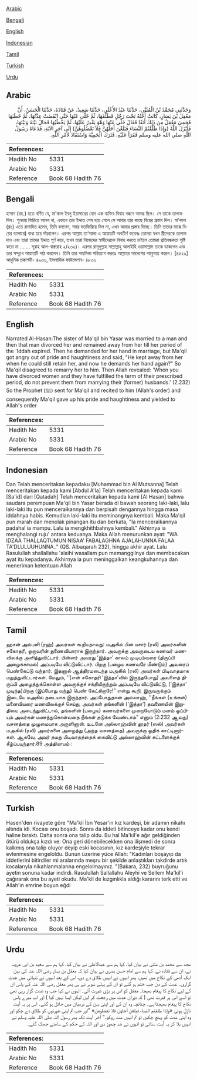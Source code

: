 [Arabic](#arabic)

[Bengali](#bengali)

[English](#english)

[Indonesian](#indonesian)

[Tamil](#tamil)

[Turkish](#turkish)

[Urdu](#urdu)

## Arabic


<div dir="rtl" lang="ar" style={{fontSize:'larger',backgroundColor:'#f8f9fa',padding:20}}>
وَحَدَّثَنِي مُحَمَّدُ بْنُ الْمُثَنَّى، حَدَّثَنَا عَبْدُ الأَعْلَى، حَدَّثَنَا سَعِيدٌ، عَنْ قَتَادَةَ، حَدَّثَنَا الْحَسَنُ، أَنَّ مَعْقِلَ بْنَ يَسَارٍ، كَانَتْ أُخْتُهُ تَحْتَ رَجُلٍ فَطَلَّقَهَا، ثُمَّ خَلَّى عَنْهَا حَتَّى انْقَضَتْ عِدَّتُهَا، ثُمَّ خَطَبَهَا فَحَمِيَ مَعْقِلٌ مِنَ ذَلِكَ أَنَفًا فَقَالَ خَلَّى عَنْهَا وَهْوَ يَقْدِرُ عَلَيْهَا، ثُمَّ يَخْطُبُهَا فَحَالَ بَيْنَهُ وَبَيْنَهَا، فَأَنْزَلَ اللَّهُ ‏(‏وَإِذَا طَلَّقْتُمُ النِّسَاءَ فَبَلَغْنَ أَجَلَهُنَّ فَلاَ تَعْضُلُوهُنَّ‏)‏ إِلَى آخِرِ الآيَةِ، فَدَعَاهُ رَسُولُ اللَّهِ صلى الله عليه وسلم فَقَرَأَ عَلَيْهِ، فَتَرَكَ الْحَمِيَّةَ وَاسْتَقَادَ لأَمْرِ اللَّهِ‏.‏
</div>
<div style={{backgroundColor:'#f8f9fa',padding:20, marginBottom: 10}}><table> <thead> <tr> <th>References:</th> <th></th> </tr> </thead> <tbody><tr><td>Hadith No</td><td>5331</td></tr><tr><td>Arabic No</td><td>5331</td></tr><tr><td>Reference</td><td>Book 68 Hadith 76</td></tr></tbody></table></div>

## Bengali


<div dir="ltr" lang="bn" style={{fontSize:'larger',backgroundColor:'#f8f9fa',padding:20}}>
হাসান (রহ.) হতে বর্ণিত যে, মা’কাল ইবনু ইয়াসারের বোন এক ব্যক্তির বিবাহ বন্ধনে আবদ্ধ ছিল। সে তাকে তালাক দিল। পুনরায় ফিরিয়ে আনল না, এভাবে তার ইদ্দাত শেষ হয়ে গেলে সে আবার তার কাছে বিয়ের প্রস্তাব দিল। মা‘কাল (রাঃ) এতে রাগান্বিত হলেন, তিনি বললেন, সময় মতফিরিয়ে নিল না, এখন আবার প্রস্তাব দিচ্ছে। তিনি তাদের মাঝে বিয়ের ব্যাপারে) বাধা হয়ে দাঁড়ালেন। এরপর আল্লাহ তা‘আলা এ আয়াতটি অবতীর্ণ করেনঃ তোমরা যখন স্ত্রীদেরকে তালাক দাও এবং তারা তাদের ইদ্দাত পূর্ণ করে, তখন তারা নিজেদের স্বামীদেরকে বিবাহ করতে চাইলে তোমরা প্রতিবন্ধকতা সৃষ্টি করো না ....... সূরাহ আল-বাক্বারাহ ২/২৩২)। এরপর রাসূলুল্লাহ সাল্লাল্লাহু আলাইহি ওয়াসাল্লাম তাকে ডাকলেন এবং তার সম্মুখে আয়াতটি পাঠ করলেন। তিনি তার অহমিকা পরিত্যাগ করতঃ আল্লাহর আদেশের আনুগত্য করেন। [৪৫২৯] আধুনিক প্রকাশনী- ৪৯৩৬, ইসলামিক ফাউন্ডেশন- ৪৮৩২
</div>
<div style={{backgroundColor:'#f8f9fa',padding:20, marginBottom: 10}}><table> <thead> <tr> <th>References:</th> <th></th> </tr> </thead> <tbody><tr><td>Hadith No</td><td>5331</td></tr><tr><td>Arabic No</td><td>5331</td></tr><tr><td>Reference</td><td>Book 68 Hadith 76</td></tr></tbody></table></div>

## English


<div dir="ltr" lang="en" style={{fontSize:'larger',backgroundColor:'#f8f9fa',padding:20}}>
Narrated Al-Hasan:The sister of Ma'qil bin Yasar was married to a man and then that man divorced her and remained away from her till her period of the 'Iddah expired. Then he demanded for her hand in marriage, but Ma'qil got angry out of pride and haughtiness and said, "He kept away from her when he could still retain her, and now he demands her hand again?" So Ma'qil disagreed to remarry her to him. Then Allah revealed: 'When you have divorced women and they have fulfilled the term of their prescribed period, do not prevent them from marrying their (former) husbands.' (2.232) So the Prophet (ﷺ) sent for Ma'qil and recited to him (Allah's order) and consequently Ma'qil gave up his pride and haughtiness and yielded to Allah's order
</div>
<div style={{backgroundColor:'#f8f9fa',padding:20, marginBottom: 10}}><table> <thead> <tr> <th>References:</th> <th></th> </tr> </thead> <tbody><tr><td>Hadith No</td><td>5331</td></tr><tr><td>Arabic No</td><td>5331</td></tr><tr><td>Reference</td><td>Book 68 Hadith 76</td></tr></tbody></table></div>

## Indonesian


<div dir="ltr" lang="id" style={{fontSize:'larger',backgroundColor:'#f8f9fa',padding:20}}>
Dan Telah menceritakan kepadaku [Muhammad bin Al Mutsanna] Telah menceritakan kepada kami [Abdul A'la] Telah menceritakan kepada kami [Sa'id] dari [Qatadah] Telah menceritakan kepada kami [Al Hasan] bahwa saudara perempuan Ma'qil bin Yasar berada di bawah seorang laki-laki, lalu laki-laki itu pun menceraikannya dan berpisah dengannya hingga masa iddahnya habis. Kemudian laki-laki itu meminangnya kembali. Maka Ma'qil pun marah dan menolak pinangan itu dan berkata, "Ia menceraikannya padahal ia mampu. Lalu ia mengkhithbahnya kembali." Akhirnya ia menghalangi ruju' antara keduanya. Maka Allah menurunkan ayat: "WA IDZAA THALLAQTUMUN NISAA' FABALAGHNA AJALAHUNNA FALAA TA'DLULUUHUNNA.." (QS. Albaqarah 232), hingga akhir ayat. Lalu Rasulullah shallallahu 'alaihi wasallam pun memanggilnya dan membacakan ayat itu kepadanya. Akhirnya ia pun meninggalkan keangkuhannya dan meneriman ketentuan Allah
</div>
<div style={{backgroundColor:'#f8f9fa',padding:20, marginBottom: 10}}><table> <thead> <tr> <th>References:</th> <th></th> </tr> </thead> <tbody><tr><td>Hadith No</td><td>5331</td></tr><tr><td>Arabic No</td><td>5331</td></tr><tr><td>Reference</td><td>Book 68 Hadith 76</td></tr></tbody></table></div>

## Tamil


<div dir="ltr" lang="ta" style={{fontSize:'larger',backgroundColor:'#f8f9fa',padding:20}}>
ஹசன் அல்பளி (ரஹ்) அவர்கள் கூறியதாவது: மஅகில் பின் யசார் (ரலி) அவர்களின் சகோதரி, ஒருவரின் துணைவியாராக இருந்தார். அவருக்கு அவருடைய கணவர் மணவிலக்கு அளித்துவிட்டார். பின்னர் அவரது ‘இத்தா’ காலம் முடியும்வரை (திருப்பி அழைக்காமல்) அப்படியே விட்டுவிட்டார். பிறகு (பழைய கணவரே மீண்டும்) அவரைப் பெண்கேட்டு வந்தார். இதனால் ஆத்திரமடைந்த மஅகில் (ரலி) அவர்கள் பிடிவாதமாக மறுத்துவிட்டார்கள். மேலும், ‘‘(என் சகோதரி ‘இத்தா’வில் இருந்தபோது) அவளைத் திருப்பி அழைத்துக்கொள்ள அவருக்குச் சக்தியிருந்தும் அப்படியே விட்டுவிட்டு, (‘இத்தா’ முடிந்த)பிறகு (இப்போது வந்து) பெண் கேட்கிறாரே!” என்று கூறி, இருவருக்கும் இடையே மஅகில் தடையாக இருந்தார். அப்போதுதான் அல்லாஹ், ‘‘நீங்கள் (உங்கள்) மனைவியரை மணவிலக்குச் செய்து, அவர்கள் தங்களின் (‘இத்தா’) தவணையின் இறுதியை அடைந்துவிட்டால், தங்களின் (பழைய) கணவர்களை முறையோடும் மனம் ஒப்பியும் அவர்கள் மணந்துகொள்வதை நீங்கள் தடுக்க வேண்டாம்” எனும் (2:232 ஆவது) வசனத்தை முழுமையாக அருளினான். உடனே அல்லாஹ்வின் தூதர் (ஸல்) அவர்கள் மஅகில் (ரலி) அவர்களை அழைத்து (அந்த வசனத்தை) அவருக்கு ஓதிக் காட்டினார்கள். ஆகவே, அவர் தமது பிடிவாதத்தைக் கைவிட்டு அல்லாஹ்வின் கட்டளைக்குக் கீழ்ப்படிந்தார்.89 அத்தியாயம் :
</div>
<div style={{backgroundColor:'#f8f9fa',padding:20, marginBottom: 10}}><table> <thead> <tr> <th>References:</th> <th></th> </tr> </thead> <tbody><tr><td>Hadith No</td><td>5331</td></tr><tr><td>Arabic No</td><td>5331</td></tr><tr><td>Reference</td><td>Book 68 Hadith 76</td></tr></tbody></table></div>

## Turkish


<div dir="ltr" lang="tr" style={{fontSize:'larger',backgroundColor:'#f8f9fa',padding:20}}>
Hasen'den rivayete göre "Ma'kil İbn Yesar'ın kız kardeşi, bir adamın nikahı altında idi. Kocası onu boşadı. Sonra da iddeti bitinceye kadar onu kendi haline bıraktı. Daha sonra ona talip oldu. Bu hal Ma'kil'e ağır geldiğinden ötürü oldukça kızdı ve: Ona geri dönebilecekken ona ilişmedi de sonra kalkmış ona talip oluyor deyip eski kocasının, kız kardeşiyle tekrar evlenmesine engeloldu. Bunun üzerine yüce Allah: "Kadınları boşayıp da iddetlerini bitirdiler mi aralarında meşru bir şekilde anlaştıkları takdirde artık kocalarıyla nikahlanmalarına engelolmayınız. "(Bakara, 232) buyruğunu ayetin sonuna kadar indirdi. Rasulullah Sallallahu Aleyhi ve Sellem Ma'kil'i çağırarak ona bu ayeti okudu. Ma'kil de kızgınlıkla aldığı kararını terk etti ve Allah'ın emrine boyun eğdi
</div>
<div style={{backgroundColor:'#f8f9fa',padding:20, marginBottom: 10}}><table> <thead> <tr> <th>References:</th> <th></th> </tr> </thead> <tbody><tr><td>Hadith No</td><td>5331</td></tr><tr><td>Arabic No</td><td>5331</td></tr><tr><td>Reference</td><td>Book 68 Hadith 76</td></tr></tbody></table></div>

## Urdu


<div dir="rtl" lang="ur" style={{fontSize:'larger',backgroundColor:'#f8f9fa',padding:20}}>
مجھ سے محمد بن مثنٰی نے بیان کیا، کہا ہم سے عبدالاعلیٰ نے بیان کیا، کہا ہم سے سعید بن ابی عروبہ نے، ان سے قتادہ نے، کہا ہم سے امام حسن بصری نے بیان کیا کہ معقل بن یسار رضی اللہ عنہ کی بہن ایک آدمی کے نکاح میں تھیں، پھر انہوں نے انہیں طلاق دے دی، اس کے بعد انہوں نے تنہائی میں عدت گزاری۔ عدت کے دن جب ختم ہو گئے تو ان کے پہلے شوہر نے ہی پھر معقل رضی اللہ عنہ کے پاس ان کے لیے نکاح کا پیغام بھیجا۔ معقل کو اس پر بڑی غیرت آئی۔ انہوں نے کہا جب وہ عدت گزار رہی تھی تو اسے اس پر قدرت تھی ( کہ دوران عدت میں رجعت کر لیں لیکن ایسا نہیں کیا ) اور اب میرے پاس نکاح کا پیغام بھیجتا ہے۔ چنانچہ وہ ان کے اور اپنی بہن کے درمیان میں حائل ہو گئے۔ اس پر یہ آیت نازل ہوئی «وإذا طلقتم النساء فبلغن أجلهن فلا تعضلوهن‏» ”اور جب تم اپنی عورتوں کو طلاق دے چکو اور وہ اپنی مدت کو پہنچ چکیں تو تم انہیں مت روکو۔“ آخر آیت تک پھر رسول اللہ صلی اللہ علیہ وسلم نے انہیں بلا کر یہ آیت سنائی تو انہوں نے ضد چھوڑ دی اور اللہ کے حکم کے سامنے جھک گئے۔
</div>
<div style={{backgroundColor:'#f8f9fa',padding:20, marginBottom: 10}}><table> <thead> <tr> <th>References:</th> <th></th> </tr> </thead> <tbody><tr><td>Hadith No</td><td>5331</td></tr><tr><td>Arabic No</td><td>5331</td></tr><tr><td>Reference</td><td>Book 68 Hadith 76</td></tr></tbody></table></div>